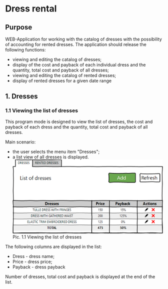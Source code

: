 # Dress rental
## Purpose

  WEB-Application for working with the catalog of dresses with the possibility of accounting for rented dresses.
  The application should release the following functions:
  * viewing and editing the catalog of dresses;
  * display of the cost and payback of each individual dress and the quantity, total cost and payback of all dresses;
  * viewing and editing the catalog of rented dresses;
  * display of rented dresses for a given date range
  
## 1. Dresses
### 1.1 Viewing the list of dresses
  This program mode is designed to view the list of dresses, the cost and payback of each dress and the quantity, total cost and payback of all dresses.
  
  
  Main scenario:
  * the user selects the menu item "Dresses";
  * a list view of all dresses is displayed.
![Image alt](https://github.com/carpeat/Test/raw/master/documentation/dresses.png)
Pic. 1.1 Viewing the list of dresses

The following columns are displayed in the list:
* Dress - dress name;
* Price - dress price;
* Payback - dress payback

Number of dresses, total cost and payback is displayed at the end of the list.
